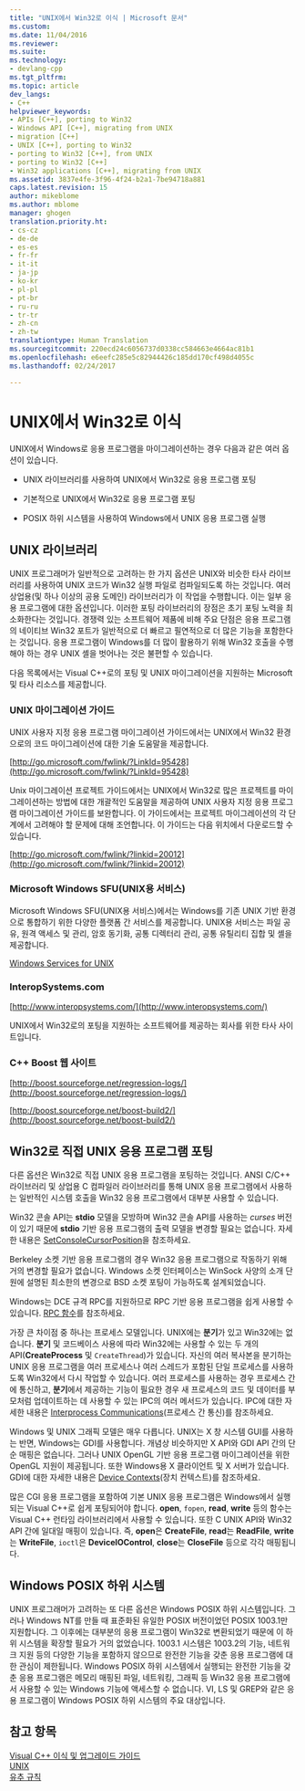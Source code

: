 ```yaml
---
title: "UNIX에서 Win32로 이식 | Microsoft 문서"
ms.custom: 
ms.date: 11/04/2016
ms.reviewer: 
ms.suite: 
ms.technology:
- devlang-cpp
ms.tgt_pltfrm: 
ms.topic: article
dev_langs:
- C++
helpviewer_keywords:
- APIs [C++], porting to Win32
- Windows API [C++], migrating from UNIX
- migration [C++]
- UNIX [C++], porting to Win32
- porting to Win32 [C++], from UNIX
- porting to Win32 [C++]
- Win32 applications [C++], migrating from UNIX
ms.assetid: 3837e4fe-3f96-4f24-b2a1-7be94718a881
caps.latest.revision: 15
author: mikeblome
ms.author: mblome
manager: ghogen
translation.priority.ht:
- cs-cz
- de-de
- es-es
- fr-fr
- it-it
- ja-jp
- ko-kr
- pl-pl
- pt-br
- ru-ru
- tr-tr
- zh-cn
- zh-tw
translationtype: Human Translation
ms.sourcegitcommit: 220ecd24c6056737d0338cc584663e4664ac81b1
ms.openlocfilehash: e6eefc285e5c82944426c185dd170cf498d4055c
ms.lasthandoff: 02/24/2017

---
```

# <a name="porting-from-unix-to-win32"></a>UNIX에서 Win32로 이식
UNIX에서 Windows로 응용 프로그램을 마이그레이션하는 경우 다음과 같은 여러 옵션이 있습니다.  
  
-   UNIX 라이브러리를 사용하여 UNIX에서 Win32로 응용 프로그램 포팅  
  
-   기본적으로 UNIX에서 Win32로 응용 프로그램 포팅  
  
-   POSIX 하위 시스템을 사용하여 Windows에서 UNIX 응용 프로그램 실행  
  
## <a name="unix-libraries"></a>UNIX 라이브러리  
 UNIX 프로그래머가 일반적으로 고려하는 한 가지 옵션은 UNIX와 비슷한 타사 라이브러리를 사용하여 UNIX 코드가 Win32 실행 파일로 컴파일되도록 하는 것입니다. 여러 상업용(및 하나 이상의 공용 도메인) 라이브러리가 이 작업을 수행합니다. 이는 일부 응용 프로그램에 대한 옵션입니다. 이러한 포팅 라이브러리의 장점은 초기 포팅 노력을 최소화한다는 것입니다. 경쟁력 있는 소프트웨어 제품에 비해 주요 단점은 응용 프로그램의 네이티브 Win32 포트가 일반적으로 더 빠르고 필연적으로 더 많은 기능을 포함한다는 것입니다. 응용 프로그램이 Windows를 더 많이 활용하기 위해 Win32 호출을 수행해야 하는 경우 UNIX 셸을 벗어나는 것은 불편할 수 있습니다.  
  
 다음 목록에서는 Visual C++로의 포팅 및 UNIX 마이그레이션을 지원하는 Microsoft 및 타사 리소스를 제공합니다.  
  
### <a name="unix-migration-guides"></a>UNIX 마이그레이션 가이드  
 UNIX 사용자 지정 응용 프로그램 마이그레이션 가이드에서는 UNIX에서 Win32 환경으로의 코드 마이그레이션에 대한 기술 도움말을 제공합니다.  
  
 [http://go.microsoft.com/fwlink/?LinkId=95428](http://go.microsoft.com/fwlink/?LinkId=95428)  
  
 Unix 마이그레이션 프로젝트 가이드에서는 UNIX에서 Win32로 많은 프로젝트를 마이그레이션하는 방법에 대한 개괄적인 도움말을 제공하여 UNIX 사용자 지정 응용 프로그램 마이그레이션 가이드를 보완합니다. 이 가이드에서는 프로젝트 마이그레이션의 각 단계에서 고려해야 할 문제에 대해 조언합니다. 이 가이드는 다음 위치에서 다운로드할 수 있습니다.  
  
 [http://go.microsoft.com/fwlink/?linkid=20012](http://go.microsoft.com/fwlink/?linkid=20012)  
  
### <a name="microsoft-windows-services-for-unix-sfu"></a>Microsoft Windows SFU(UNIX용 서비스)  
 Microsoft Windows SFU(UNIX용 서비스)에서는 Windows를 기존 UNIX 기반 환경으로 통합하기 위한 다양한 플랫폼 간 서비스를 제공합니다. UNIX용 서비스는 파일 공유, 원격 액세스 및 관리, 암호 동기화, 공통 디렉터리 관리, 공통 유틸리티 집합 및 셸을 제공합니다.  
  
 [Windows Services for UNIX](http://www.microsoft.com/downloads/details.aspx?FamilyID=896c9688-601b-44f1-81a4-02878ff11778&displaylang=en)  
  
### <a name="interopsystemscom"></a>InteropSystems.com  
 [http://www.interopsystems.com/](http://www.interopsystems.com/)  
  
 UNIX에서 Win32로의 포팅을 지원하는 소프트웨어를 제공하는 회사를 위한 타사 사이트입니다.  
  
### <a name="c-boost-web-site"></a>C++ Boost 웹 사이트  
 [http://boost.sourceforge.net/regression-logs/](http://boost.sourceforge.net/regression-logs/)  
  
 [http://boost.sourceforge.net/boost-build2/](http://boost.sourceforge.net/boost-build2/)  
  
## <a name="porting-unix-applications-directly-to-win32"></a>Win32로 직접 UNIX 응용 프로그램 포팅  
 다른 옵션은 Win32로 직접 UNIX 응용 프로그램을 포팅하는 것입니다. ANSI C/C++ 라이브러리 및 상업용 C 컴파일러 라이브러리를 통해 UNIX 응용 프로그램에서 사용하는 일반적인 시스템 호출을 Win32 응용 프로그램에서 대부분 사용할 수 있습니다.  
  
 Win32 콘솔 API는 **stdio** 모델을 모방하며 Win32 콘솔 API를 사용하는 *curses* 버전이 있기 때문에 **stdio** 기반 응용 프로그램의 출력 모델을 변경할 필요는 없습니다. 자세한 내용은 [SetConsoleCursorPosition](http://msdn.microsoft.com/library/windows/desktop/ms686025)을 참조하세요.  
  
 Berkeley 소켓 기반 응용 프로그램의 경우 Win32 응용 프로그램으로 작동하기 위해 거의 변경할 필요가 없습니다. Windows 소켓 인터페이스는 WinSock 사양의 소개 단원에 설명된 최소한의 변경으로 BSD 소켓 포팅이 가능하도록 설계되었습니다.  
  
 Windows는 DCE 규격 RPC를 지원하므로 RPC 기반 응용 프로그램을 쉽게 사용할 수 있습니다. [RPC 함수](http://msdn.microsoft.com/library/windows/desktop/aa378623)를 참조하세요.  
  
 가장 큰 차이점 중 하나는 프로세스 모델입니다. UNIX에는 **분기**가 있고 Win32에는 없습니다. **분기** 및 코드베이스 사용에 따라 Win32에는 사용할 수 있는 두 개의 API(**CreateProcess** 및 `CreateThread`)가 있습니다. 자신의 여러 복사본을 분기하는 UNIX 응용 프로그램을 여러 프로세스나 여러 스레드가 포함된 단일 프로세스를 사용하도록 Win32에서 다시 작업할 수 있습니다. 여러 프로세스를 사용하는 경우 프로세스 간에 통신하고, **분기**에서 제공하는 기능이 필요한 경우 새 프로세스의 코드 및 데이터를 부모처럼 업데이트하는 데 사용할 수 있는 IPC의 여러 메서드가 있습니다. IPC에 대한 자세한 내용은 [Interprocess Communications](http://msdn.microsoft.com/library/windows/desktop/aa365574)(프로세스 간 통신)를 참조하세요.  
  
 Windows 및 UNIX 그래픽 모델은 매우 다릅니다. UNIX는 X 창 시스템 GUI를 사용하는 반면, Windows는 GDI를 사용합니다. 개념상 비슷하지만 X API와 GDI API 간의 단순 매핑은 없습니다. 그러나 UNIX OpenGL 기반 응용 프로그램 마이그레이션을 위한 OpenGL 지원이 제공됩니다. 또한 Windows용 X 클라이언트 및 X 서버가 있습니다. GDI에 대한 자세한 내용은 [Device Contexts](http://msdn.microsoft.com/library/windows/desktop/dd183553)(장치 컨텍스트)를 참조하세요.  
  
 많은 CGI 응용 프로그램을 포함하여 기본 UNIX 응용 프로그램은 Windows에서 실행되는 Visual C++로 쉽게 포팅되어야 합니다. **open**, `fopen`, **read**, **write** 등의 함수는 Visual C++ 런타임 라이브러리에서 사용할 수 있습니다. 또한 C UNIX API와 Win32 API 간에 일대일 매핑이 있습니다. 즉, **open**은 **CreateFile**, **read**는 **ReadFile**, **write**는 **WriteFile**, `ioctl`은 **DeviceIOControl**, **close**는 **CloseFile** 등으로 각각 매핑됩니다.  
  
## <a name="windows-posix-subsystem"></a>Windows POSIX 하위 시스템  
 UNIX 프로그래머가 고려하는 또 다른 옵션은 Windows POSIX 하위 시스템입니다. 그러나 Windows NT를 만들 때 표준화된 유일한 POSIX 버전이었던 POSIX 1003.1만 지원합니다. 그 이후에는 대부분의 응용 프로그램이 Win32로 변환되었기 때문에 이 하위 시스템을 확장할 필요가 거의 없었습니다. 1003.1 시스템은 1003.2의 기능, 네트워크 지원 등의 다양한 기능을 포함하지 않으므로 완전한 기능을 갖춘 응용 프로그램에 대한 관심이 제한됩니다. Windows POSIX 하위 시스템에서 실행되는 완전한 기능을 갖춘 응용 프로그램은 메모리 매핑된 파일, 네트워킹, 그래픽 등 Win32 응용 프로그램에서 사용할 수 있는 Windows 기능에 액세스할 수 없습니다. VI, LS 및 GREP와 같은 응용 프로그램이 Windows POSIX 하위 시스템의 주요 대상입니다.  
  
## <a name="see-also"></a>참고 항목  
 [Visual C++ 이식 및 업그레이드 가이드](visual-cpp-change-history-2003-2015.md)   
 [UNIX](../c-runtime-library/unix.md)   
 [유추 규칙](../build/inference-rules.md)
